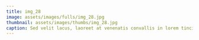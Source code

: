 ```yaml
--- 
title: img_28
image: assets/images/fulls/img_28.jpg 
thumbnail: assets/images/thumbs/img_28.jpg 
caption: Sed velit lacus, laoreet at venenatis convallis in lorem tincidunt. 
--- 
```

